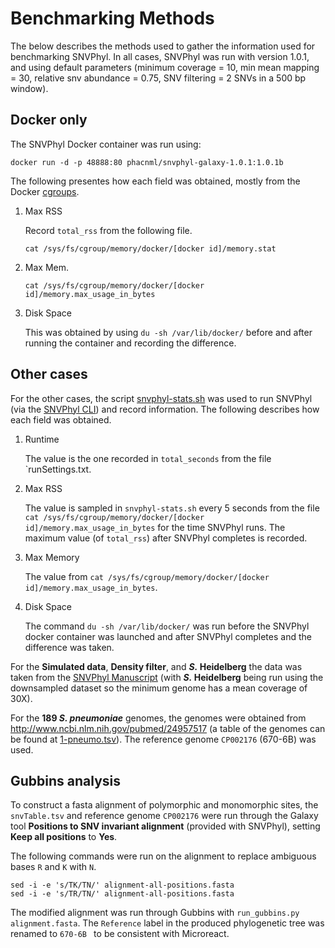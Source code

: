 # Benchmarking Methods

The below describes the methods used to gather the information used for benchmarking SNVPhyl.  In all cases, SNVPhyl was run with version 1.0.1, and using default parameters (minimum coverage = 10, min mean mapping = 30, relative snv abundance = 0.75, SNV filtering = 2 SNVs in a 500 bp window).

## Docker only

The SNVPhyl Docker container was run using:

```
docker run -d -p 48888:80 phacnml/snvphyl-galaxy-1.0.1:1.0.1b
```

The following presentes how each field was obtained, mostly from the Docker [cgroups](https://docs.docker.com/engine/admin/runmetrics/).

1. Max RSS

    Record `total_rss` from the following file.

    ```
    cat /sys/fs/cgroup/memory/docker/[docker id]/memory.stat
    ```

2. Max Mem.

    ```
    cat /sys/fs/cgroup/memory/docker/[docker id]/memory.max_usage_in_bytes
    ```

3. Disk Space

    This was obtained by using `du -sh /var/lib/docker/` before and after running the container and recording the difference.

## Other cases

For the other cases, the script [snvphyl-stats.sh](snvphyl-stats.sh) was used to run SNVPhyl (via the [SNVPhyl CLI](https://github.com/phac-nml/snvphyl-galaxy-cli)) and record information. The following describes how each field was obtained.

1. Runtime

    The value is the one recorded in `total_seconds` from the file `runSettings.txt.

2. Max RSS

    The value is sampled in `snvphyl-stats.sh` every 5 seconds from the file `cat /sys/fs/cgroup/memory/docker/[docker id]/memory.max_usage_in_bytes` for the time SNVPhyl runs. The maximum value (of `total_rss`) after SNVPhyl completes is recorded.

3. Max Memory

    The value from `cat /sys/fs/cgroup/memory/docker/[docker id]/memory.max_usage_in_bytes`.

4. Disk Space

    The command `du -sh /var/lib/docker/` was run before the SNVPhyl docker container was launched and after SNVPhyl completes and the difference was taken.

For the **Simulated data**, **Density filter**, and **_S._ Heidelberg** the data was taken from the [SNVPhyl Manuscript](http://biorxiv.org/content/early/2016/12/10/092940) (with **_S._ Heidelberg** being run using the downsampled dataset so the minimum genome has a mean coverage of 30X).

For the **189 _S. pneumoniae_** genomes, the genomes were obtained from <http://www.ncbi.nlm.nih.gov/pubmed/24957517> (a table of the genomes can be found at [1-pneumo.tsv](1-pneumo.tsv)).  The reference genome `CP002176` (670-6B) was used.

## Gubbins analysis

To construct a fasta alignment of polymorphic and monomorphic sites, the `snvTable.tsv` and reference genome `CP002176` were run through the Galaxy tool **Positions to SNV invariant alignment** (provided with SNVPhyl), setting **Keep all positions** to **Yes**.

The following commands were run on the alignment to replace ambiguous bases `R` and  `K` with `N`.

```
sed -i -e 's/TK/TN/' alignment-all-positions.fasta
sed -i -e 's/TR/TN/' alignment-all-positions.fasta
```
The modified alignment was run through Gubbins with `run_gubbins.py alignment.fasta`. The `Reference` label in the produced phylogenetic tree was renamed to `670-6B ` to be consistent with Microreact.
